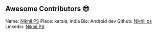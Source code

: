 ## Awesome Contributors :sunglasses:

Name: [Nikhil PS](https://github.com/nikhilpsathyanathan)
Place: kerala, india
Bio: Android dev
Github: [Nikhil ps](https://github.com/nikhilpsathyanathan)
Linkedin: [Nikhil PS](https://www.linkedin.com/in/nikhilpsathyanathan/)
